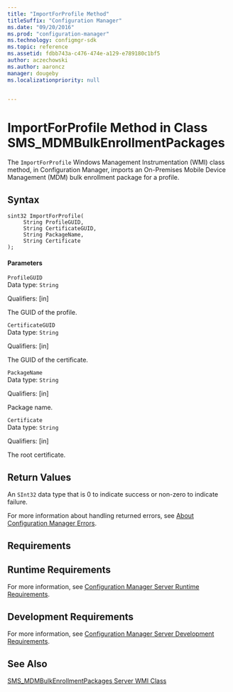 ```yaml
---
title: "ImportForProfile Method"
titleSuffix: "Configuration Manager"
ms.date: "09/20/2016"
ms.prod: "configuration-manager"
ms.technology: configmgr-sdk
ms.topic: reference
ms.assetid: fdbb743a-c476-474e-a129-e789180c1bf5
author: aczechowski
ms.author: aaroncz
manager: dougeby
ms.localizationpriority: null


---
```

# ImportForProfile Method in Class SMS_MDMBulkEnrollmentPackages
The `ImportForProfile` Windows Management Instrumentation (WMI) class method, in Configuration Manager, imports an On-Premises Mobile Device Management (MDM)  bulk enrollment package for a profile.  

## Syntax  

```  
sint32 ImportForProfile(  
     String ProfileGUID,  
     String CertificateGUID,  
     String PackageName,  
     String Certificate  
);  

```  

#### Parameters  
 `ProfileGUID`  
 Data type: `String`  

 Qualifiers: [in]  

 The GUID of the profile.  

 `CertificateGUID`  
 Data type: `String`  

 Qualifiers: [in]  

 The GUID of the certificate.  

 `PackageName`  
 Data type: `String`  

 Qualifiers: [in]  

 Package name.  

 `Certificate`  
 Data type: `String`  

 Qualifiers: [in]  

 The root certificate.  

## Return Values  
 An `SInt32` data type that is 0 to indicate success or non-zero to indicate failure.  

 For more information about handling returned errors, see [About Configuration Manager Errors](../../../develop/core/understand/about-configuration-manager-errors.md).  

## Requirements  

## Runtime Requirements  
 For more information, see [Configuration Manager Server Runtime Requirements](../../../develop/core/reqs/server-runtime-requirements.md).  

## Development Requirements  
 For more information, see [Configuration Manager Server Development Requirements](../../../develop/core/reqs/server-development-requirements.md).  

## See Also  
 [SMS_MDMBulkEnrollmentPackages Server WMI Class](../../../develop/reference/mdm/sms_mdmbulkenrollmentpackages-server-wmi-class.md)   
